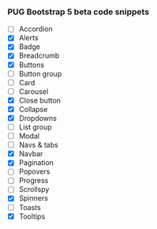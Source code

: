 ### PUG Bootstrap 5 beta code snippets

- [ ] Accordion
- [x] Alerts
- [x] Badge
- [x] Breadcrumb
- [x] Buttons
- [ ] Button group
- [ ] Card
- [ ] Carousel
- [x] Close button
- [x] Collapse
- [x] Dropdowns
- [ ] List group
- [ ] Modal
- [ ] Navs & tabs
- [x] Navbar
- [x] Pagination
- [ ] Popovers
- [ ] Progress
- [ ] Scrollspy
- [x] Spinners
- [ ] Toasts
- [x] Tooltips
